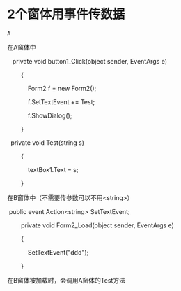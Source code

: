 # 2个窗体用事件传数据

`A`

在A窗体中

   private void button1\_Click\(object sender, EventArgs e\)

        {

            Form2 f = new Form2\(\);

            f.SetTextEvent \+= Test;

            f.ShowDialog\(\);

        }

  private void Test\(string s\)

        {

            textBox1.Text = s;

        }

在B窗体中（不需要传参数可以不用\<string\>）

 public event Action\<string\> SetTextEvent;

        private void Form2\_Load\(object sender, EventArgs e\)

        {

            SetTextEvent\("ddd"\);

        }

在B窗体被加载时，会调用A窗体的Test方法
